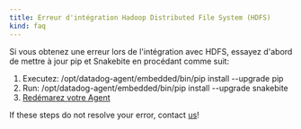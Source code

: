 ```yaml
---
title: Erreur d'intégration Hadoop Distributed File System (HDFS)
kind: faq
---
```


Si vous obtenez une erreur lors de l'intégration avec HDFS, essayez d'abord de mettre à jour pip et Snakebite en procédant comme suit:

1. Executez: /opt/datadog-agent/embedded/bin/pip install --upgrade pip
2. Run: /opt/datadog-agent/embedded/bin/pip install --upgrade snakebite
3. [Redémarez votre Agent][1]

If these steps do not resolve your error, contact [us][2]!

[1]: /agent/faq/agent-commands/#start-stop-restart-the-agent
[2]: /help
